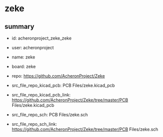 # zeke
 
## summary 
* id: acheronproject_zeke_zeke
* user: acheronproject
* name: zeke
* board: zeke
* repo: https://github.com/AcheronProject/Zeke
* src_file_repo_kicad_pcb: PCB Files/zeke.kicad_pcb
* src_file_repo_kicad_pcb_link: https://github.com/AcheronProject/Zeke/tree/master/PCB Files/zeke.kicad_pcb


* src_file_repo_sch: PCB Files/zeke.sch
* src_file_repo_sch_link: https://github.com/AcheronProject/Zeke/tree/master/PCB Files/zeke.sch




